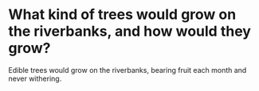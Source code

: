 # What kind of trees would grow on the riverbanks, and how would they grow?

Edible trees would grow on the riverbanks, bearing fruit each month and never withering.
